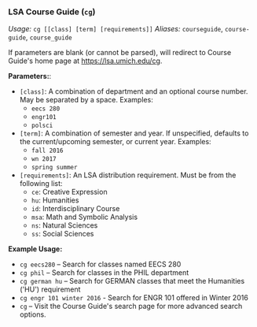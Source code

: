 ### LSA Course Guide (`cg`)
*Usage:* `cg [[class] [term] [requirements]]`
*Aliases:* `courseguide`, `course-guide`, `course_guide`

If parameters are blank (or cannot be parsed), will redirect to Course Guide's
home page at https://lsa.umich.edu/cg.

**Parameters:**:

- `[class]`: A combination of department and an optional course number. May be separated by a space. Examples:
  - `eecs 280`
  - `engr101`
  - `polsci`
- `[term]`: A combination of semester and year. If unspecified, defaults to the current/upcoming semester, or current year. Examples:
  - `fall 2016`
  - `wn 2017`
  - `spring summer`
- `[requirements]`: An LSA distribution requirement. Must be from the following list:
  - `ce`: Creative Expression
  - `hu`: Humanities
  - `id`: Interdisciplinary Course
  - `msa`: Math and Symbolic Analysis
  - `ns`: Natural Sciences
  - `ss`: Social Sciences

**Example Usage:**

- `cg eecs280` – Search for classes named EECS 280
- `cg phil` – Search for classes in the PHIL department
- `cg german hu` – Search for GERMAN classes that meet the Humanities ('HU') requirement
- `cg engr 101 winter 2016` - Search for ENGR 101 offered in Winter 2016
- `cg` – Visit the Course Guide's search page for more advanced search options.
